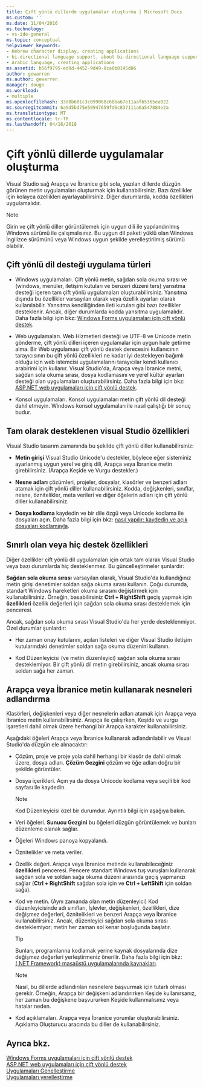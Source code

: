 ```yaml
---
title: Çift yönlü dillerde uygulamalar oluşturma | Microsoft Docs
ms.custom: ''
ms.date: 11/04/2016
ms.technology:
- vs-ide-general
ms.topic: conceptual
helpviewer_keywords:
- Hebrew character display, creating applications
- bi-directional language support, about bi-directional language support
- Arabic language, creating applications
ms.assetid: b56f9795-ed8d-4452-9d49-8ca0b0145d86
author: gewarren
ms.author: gewarren
manager: douge
ms.workload:
- multiple
ms.openlocfilehash: 33d8b601c3c099068c68ba67e11aaf65365ea022
ms.sourcegitcommit: 6a9d5bd75e50947659fd6c837111a6a547884e2a
ms.translationtype: MT
ms.contentlocale: tr-TR
ms.lasthandoff: 04/16/2018
---
```

# <a name="creating-applications-in-bi-directional-languages"></a>Çift yönlü dillerde uygulamalar oluşturma
Visual Studio sağ Arapça ve İbranice gibi sola, yazılan dillerde düzgün görünen metin uygulamaları oluşturmak için kullanabilirsiniz. Bazı özellikler için kolayca özellikleri ayarlayabilirsiniz. Diğer durumlarda, kodda özellikleri uygulamalıdır.  
  
> [!NOTE]
>  Girin ve çift yönlü diller görüntülemek için uygun dili ile yapılandırılmış Windows sürümü ile çalışmalısınız. Bu uygun dil paketi yüklü olan Windows İngilizce sürümünü veya Windows uygun şekilde yerelleştirilmiş sürümü olabilir.  
  
## <a name="types-of-application-that-support-bi-directional-languages"></a>Çift yönlü dil desteği uygulama türleri  
  
-  Windows uygulamaları. Çift yönlü metin, sağdan sola okuma sırası ve (windows, menüler, iletişim kutuları ve benzeri düzeni ters) yansıtma desteği içeren tam çift yönlü uygulamaları oluşturabilirsiniz. Yansıtma dışında bu özellikler varsayılan olarak veya özellik ayarları olarak kullanılabilir. Yansıtma kendiliğinden ileti kutuları gibi bazı özellikler desteklenir. Ancak, diğer durumlarda kodda yansıtma uygulamalıdır. Daha fazla bilgi için bkz: [Windows Forms uygulamaları için çift yönlü destek](http://msdn.microsoft.com/Library/7b622fa4-f390-4e4d-b624-83a1917cccf2).  
  
-  Web uygulamaları. Web Hizmetleri desteği ve UTF-8 ve Unicode metin gönderme, çift yönlü dilleri içeren uygulamalar için uygun hale getirme alma. Bir Web uygulaması çift yönlü destek derecesini kullanıcının tarayıcısının bu çift yönlü özellikleri ne kadar iyi destekleyen bağımlı olduğu için web istemcisi uygulamalarını tarayıcılar kendi kullanıcı arabirimi için kullanır. Visual Studio'da, Arapça veya İbranice metni, sağdan sola okuma sırası, dosya kodlamasını ve yerel kültür ayarları desteği olan uygulamaları oluşturabilirsiniz. Daha fazla bilgi için bkz: [ASP.NET web uygulamaları için çift yönlü destek](http://msdn.microsoft.com/Library/5576f9b1-9b86-41ef-8354-092d366bcd03).  
  
-  Konsol uygulamaları. Konsol uygulamaları metin çift yönlü dil desteği dahil etmeyin. Windows konsol uygulamaları ile nasıl çalıştığı bir sonuç budur.  
  
## <a name="visual-studio-features-that-are-fully-supported"></a>Tam olarak desteklenen visual Studio özellikleri  
 Visual Studio tasarım zamanında bu şekilde çift yönlü diller kullanabilirsiniz:  
  
-   **Metin girişi** Visual Studio Unicode'u destekler, böylece eğer sisteminiz ayarlanmış uygun yerel ve giriş dili, Arapça veya İbranice metin girebilirsiniz. (Arapça Keşide ve Vurgu destekler.)  
  
-   **Nesne adları** çözümleri, projeler, dosyalar, klasörler ve benzeri adları atamak için çift yönlü diller kullanabilirsiniz. Kodda, değişkenleri, sınıflar, nesne, öznitelikler, meta verileri ve diğer öğelerin adları için çift yönlü diller kullanabilirsiniz.  
  
-   **Dosya kodlama** kaydedin ve bir dile özgü veya Unicode kodlama ile dosyaları açın. Daha fazla bilgi için bkz: [nasıl yapılır: kaydedin ve açık dosyaları kodlamayla](../ide/how-to-save-and-open-files-with-encoding.md).  
  
## <a name="features-with-limited-or-no-support"></a>Sınırlı olan veya hiç destek özellikleri  
 Diğer özellikler çift yönlü dil uygulamaları için ortak tam olarak Visual Studio veya bazı durumlarda hiç desteklenmez. Bu güncelleştirmeler şunlardır:  
  
**Sağdan sola okuma sırası** varsayılan olarak, Visual Studio'da kullandığınız metin girişi denetimler soldan sağa okuma sırası kullanın. Çoğu durumda, standart Windows hareketleri okuma sırasını değiştirmek için kullanabilirsiniz. Örneğin, basabilirsiniz **Ctrl + RightShift** geçiş yapmak için **özellikleri** özellik değerleri için sağdan sola okuma sırası desteklemek için penceresi.  
  
Ancak, sağdan sola okuma sırası Visual Studio'da her yerde desteklenmiyor. Özel durumlar şunlardır:  
  
-   Her zaman onay kutularını, açılan listeleri ve diğer Visual Studio iletişim kutularındaki denetimler soldan sağa okuma düzenini kullanın.  
  
-   Kod Düzenleyicisi (ve metin düzenleyici) sağdan sola okuma sırası desteklemiyor. Bir çift yönlü dil metin girebilirsiniz, ancak okuma sırası soldan sağa her zaman.  
  
## <a name="naming-things-using-arabic-or-hebrew-text"></a>Arapça veya İbranice metin kullanarak nesneleri adlandırma  
 Klasörleri, değişkenleri veya diğer nesnelerin adları atamak için Arapça veya İbranice metin kullanabilirsiniz. Arapça ile çalışırken, Keşide ve vurgu işaretleri dahil olmak üzere herhangi bir Arapça karakter kullanabilirsiniz.  
  
 Aşağıdaki öğeleri Arapça veya İbranice kullanarak adlandırılabilir ve Visual Studio'da düzgün ele alınacaktır:  
  
-   Çözüm, proje ve proje yola dahil herhangi bir klasör de dahil olmak üzere, dosya adları. **Çözüm Gezgini** çözüm ve öğe adları doğru bir şekilde görüntüler.  
  
-   Dosya içerikleri. Açın ya da dosya Unicode kodlama veya seçili bir kod sayfası ile kaydedin.  
  
    > [!NOTE]
    >  Kod Düzenleyicisi özel bir durumdur. Ayrıntılı bilgi için aşağıya bakın.  
  
-   Veri öğeleri. **Sunucu Gezgini** bu öğeleri düzgün görüntülemek ve bunları düzenleme olanak sağlar.  
  
-   Öğeleri Windows panoya kopyalandı.  
  
-   Öznitelikler ve meta veriler.  
  
-   Özellik değeri. Arapça veya İbranice metinde kullanabileceğiniz **özellikleri** penceresi. Pencere standart Windows tuş vuruşları kullanarak sağdan sola ve soldan sağa okuma düzeni arasında geçiş yapmanızı sağlar (**Ctrl + RightShift** sağdan sola için ve **Ctrl + LeftShift** için soldan sağa).  
  
-   Kod ve metin. (Aynı zamanda olan metin düzenleyici) Kod düzenleyicisinde adı sınıfları, İşlevler, değişkenleri, özellikleri, dize değişmez değerleri, öznitelikleri ve benzeri Arapça veya İbranice kullanabilirsiniz. Ancak, düzenleyici sağdan sola okuma sırası desteklemiyor; metin her zaman sol kenar boşluğunda başlatır.  
  
    > [!TIP]
    > Bunları, programlarına kodlamak yerine kaynak dosyalarında dize değişmez değerleri yerleştirmeniz önerilir. Daha fazla bilgi için bkz: [(.NET Framework) masaüstü uygulamalarında kaynakları](/dotnet/framework/resources/index).
  
    > [!NOTE]
    > Nasıl, bu dillerde adlandırılan nesnelere başvurmak için tutarlı olması gerekir. Örneğin, Arapça bir değişkeni adlandırırken Keşide kullanırsanız, her zaman bu değişkene başvururken Keşide kullanmalısınız veya hatalar neden.  
  
-   Kod açıklamaları. Arapça veya İbranice yorumlar oluşturabilirsiniz. Açıklama Oluşturucu aracında bu diller de kullanabilirsiniz.  
  
## <a name="see-also"></a>Ayrıca bkz.

[Windows Forms uygulamaları için çift yönlü destek](/dotnet/framework/winforms/advanced/bi-directional-support-for-windows-forms-applications)  
[ASP.NET web uygulamaları için çift yönlü destek](http://msdn.microsoft.com/Library/5576f9b1-9b86-41ef-8354-092d366bcd03)  
[Uygulamaları Genelleştirme](../ide/globalizing-applications.md)  
[Uygulamaları yerelleştirme](../ide/localizing-applications.md)